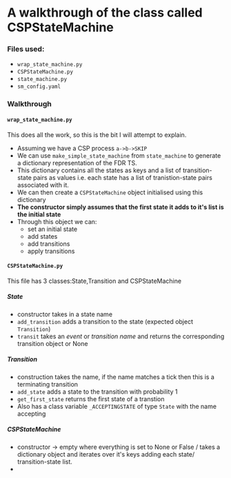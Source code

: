 # A walkthrough of the class called CSPStateMachine
### Files used: 
* `wrap_state_machine.py`
* `CSPStateMachine.py` 
* `state_machine.py`
* `sm_config.yaml`

### Walkthrough 
#### `wrap_state_machine.py`
This does all the work, so this is the bit I will attempt to explain. 
* Assuming we have a CSP process `a->b->SKIP` 
* We can use `make_simple_state_machine` from `state_machine` to generate a dictionary representation of the FDR TS. 
* This dictionary contains all the states as keys and a list of transition-state pairs as values i.e. each state has a list of tranistion-state pairs associated with it. 
* We can then create a `CSPStateMachine` object initialised using this dictionary
* **The constructor simply assumes that the first state it adds to it's list is the initial state**
* Through this object we can: 
  * set an initial state 
  * add states 
  * add transitions 
  * apply transitions 

#### `CSPStateMachine.py` 
This file has 3 classes:State,Transition and CSPStateMachine 

##### State 
* constructor takes in a state name
* `add_transition` adds a transition to the state (expected object `Transition`)
* `transit` takes an *event* or *transition name* and returns the corresponding transition object or None 

##### Transition 
* construction takes the name, if the name matches a tick then this is a terminating transition
* `add_state` adds a state to the transition with probability 1 
* `get_first_state` returns the first state of a transtion 
* Also has a class variable `_ACCEPTINGSTATE` of type `State` with the name accepting 

##### CSPStateMachine 
* constructor -> empty where everything is set to None or False / takes a dictionary object and iterates over it's keys adding each state/ transition-state list. 
* 
